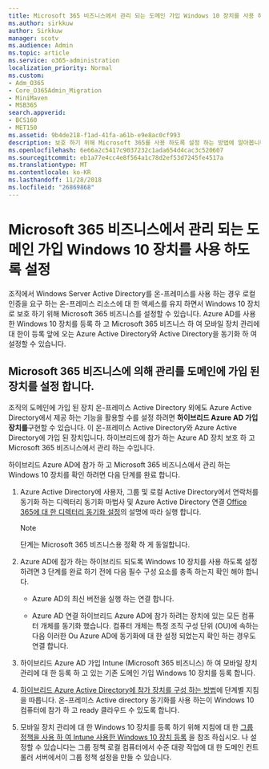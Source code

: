 ```yaml
---
title: Microsoft 365 비즈니스에서 관리 되는 도메인 가입 Windows 10 장치를 사용 하도록 설정
ms.author: sirkkuw
author: Sirkkuw
manager: scotv
ms.audience: Admin
ms.topic: article
ms.service: o365-administration
localization_priority: Normal
ms.custom:
- Adm_O365
- Core_O365Admin_Migration
- MiniMaven
- MSB365
search.appverid:
- BCS160
- MET150
ms.assetid: 9b4de218-f1ad-41fa-a61b-e9e8ac0cf993
description: 보호 하기 위해 Microsoft 365를 사용 하도록 설정 하는 방법에 알아봅니다 로컬 AD Windows 10 장치에 참가 합니다.
ms.openlocfilehash: 6e66a2c5417c9037232c1ada654d4cac3c520607
ms.sourcegitcommit: eb1a77e4cc4e8f564a1c78d2ef53d7245fe4517a
ms.translationtype: MT
ms.contentlocale: ko-KR
ms.lasthandoff: 11/28/2018
ms.locfileid: "26869868"
---
```

# <a name="enable-domain-joined-windows-10-devices-to-be-managed-by-microsoft-365-business"></a>Microsoft 365 비즈니스에서 관리 되는 도메인 가입 Windows 10 장치를 사용 하도록 설정

조직에서 Windows Server Active Directory를 온-프레미스를 사용 하는 경우 로컬 인증을 요구 하는 온-프레미스 리소스에 대 한 액세스를 유지 하면서 Windows 10 장치로 보호 하기 위해 Microsoft 365 비즈니스를 설정할 수 있습니다. Azure AD를 사용한 Windows 10 장치를 등록 하 고 Microsoft 365 비즈니스 하 여 모바일 장치 관리에 대 한이 등록 앞에 오는 Azure Active Directory와 Active Directory을 동기화 하 여 설정할 수 있습니다.
  
## <a name="set-up-domain-joined-devices-to-be-managed-by-microsoft-365-business"></a>Microsoft 365 비즈니스에 의해 관리를 도메인에 가입 된 장치를 설정 합니다.

조직의 도메인에 가입 된 장치 온-프레미스 Active Directory 외에도 Azure Active Directory에서 제공 하는 기능을 활용할 수를 설정 하려면 **하이브리드 Azure AD 가입 장치를**구현할 수 있습니다. 이 온-프레미스 Active Directory와 Azure Active Directory에 가입 된 장치입니다. 하이브리드에 참가 하는 Azure AD 장치 보호 하 고 Microsoft 365 비즈니스에서 관리 하는 수입니다. 
  
하이브리드 Azure AD에 참가 하 고 Microsoft 365 비즈니스에서 관리 하는 Windows 10 장치를 확인 하려면 다음 단계를 완료 합니다.
  
1. Azure Active Directory에 사용자, 그룹 및 로컬 Active Directory에서 연락처를 동기화 하는 디렉터리 동기화 마법사 및 Azure Active Directory 연결 [Office 365에 대 한 디렉터리 동기화 설정](https://support.office.com/article/1b3b5318-6977-42ed-b5c7-96fa74b08846)의 설명에 따라 실행 합니다.
    
    > [!NOTE]
    > 단계는 Microsoft 365 비즈니스용 정확 하 게 동일합니다. 
  
2. Azure AD에 참가 하는 하이브리드 되도록 Windows 10 장치를 사용 하도록 설정 하려면 3 단계를 완료 하기 전에 다음 필수 구성 요소를 충족 하는지 확인 해야 합니다.
    
   - Azure AD의 최신 버전을 실행 하는 연결 합니다.
    
   - Azure AD 연결 하이브리드 Azure AD에 참가 하려는 장치에 있는 모든 컴퓨터 개체를 동기화 했습니다. 컴퓨터 개체는 특정 조직 구성 단위 (OU)에 속하는 다음 이러한 Ou Azure AD에 동기화에 대 한 설정 되었는지 확인 하는 경우도 연결 합니다.
    
3. 하이브리드 Azure AD 가입 Intune (Microsoft 365 비즈니스) 하 여 모바일 장치 관리에 대 한 등록 하 고 있는 기존 도메인 가입 Windows 10 장치를 등록 합니다.
    
4. [하이브리드 Azure Active Directory에 참가 장치를 구성 하는 방법](https://go.microsoft.com/fwlink/p/?linkid=872870)에 단계별 지침을 따릅니다. 온-프레미스 Active directory 동기화를 사용 하는이 Windows 10 컴퓨터에 참가 하 고 ready 클라우드 수 있도록 합니다.
    
5. 모바일 장치 관리에 대 한 Windows 10 장치를 등록 하기 위해 지침에 대 한 [그룹 정책을 사용 하 여 Intune 사용한 Windows 10 장치 등록](https://go.microsoft.com/fwlink/p/?linkid=872871) 을 참조 하십시오. 나 설정할 수 있습니다는 그룹 정책 로컬 컴퓨터에서 수준 대량 작업에 대 한 도메인 컨트롤러 서버에서이 그룹 정책 설정을 만들 수 있습니다. 
    

